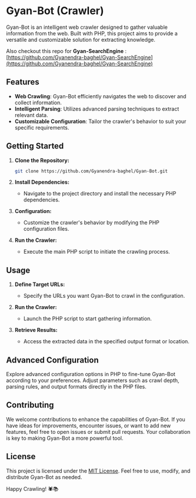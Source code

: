 # Gyan-Bot (Crawler)

Gyan-Bot is an intelligent web crawler designed to gather valuable information from the web. Built with PHP, this project aims to provide a versatile and customizable solution for extracting knowledge.

Also checkout this repo for **Gyan-SearchEngine** : [https://github.com/Gyanendra-baghel/Gyan-SearchEngine](https://github.com/Gyanendra-baghel/Gyan-SearchEngine)

## Features

- **Web Crawling**: Gyan-Bot efficiently navigates the web to discover and collect information.
- **Intelligent Parsing**: Utilizes advanced parsing techniques to extract relevant data.
- **Customizable Configuration**: Tailor the crawler's behavior to suit your specific requirements.

## Getting Started

1. **Clone the Repository:**
   ```bash
   git clone https://github.com/Gyanendra-baghel/Gyan-Bot.git
   ```

2. **Install Dependencies:**
   - Navigate to the project directory and install the necessary PHP dependencies.

3. **Configuration:**
   - Customize the crawler's behavior by modifying the PHP configuration files.

4. **Run the Crawler:**
   - Execute the main PHP script to initiate the crawling process.

## Usage

1. **Define Target URLs:**
   - Specify the URLs you want Gyan-Bot to crawl in the configuration.

2. **Run the Crawler:**
   - Launch the PHP script to start gathering information.

3. **Retrieve Results:**
   - Access the extracted data in the specified output format or location.

## Advanced Configuration

Explore advanced configuration options in PHP to fine-tune Gyan-Bot according to your preferences. Adjust parameters such as crawl depth, parsing rules, and output formats directly in the PHP files.

## Contributing

We welcome contributions to enhance the capabilities of Gyan-Bot. If you have ideas for improvements, encounter issues, or want to add new features, feel free to open issues or submit pull requests. Your collaboration is key to making Gyan-Bot a more powerful tool.

## License

This project is licensed under the [MIT License](https://opensource.org/license/mit). Feel free to use, modify, and distribute Gyan-Bot as needed.

Happy Crawling! 🕷️📚